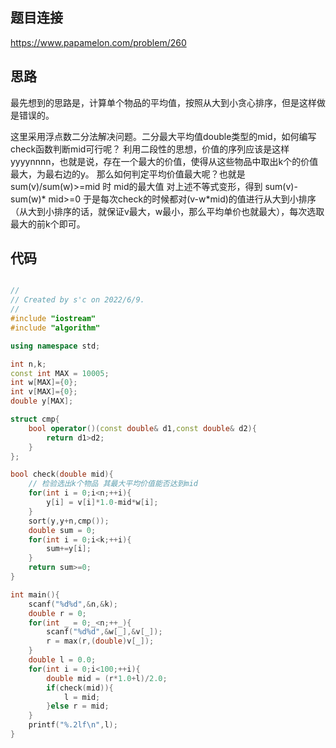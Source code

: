 ## 题目连接
https://www.papamelon.com/problem/260

## 思路
最先想到的思路是，计算单个物品的平均值，按照从大到小贪心排序，但是这样做是错误的。

这里采用浮点数二分法解决问题。二分最大平均值double类型的mid，如何编写check函数判断mid可行呢？
利用二段性的思想，价值的序列应该是这样  yyyynnnn，也就是说，存在一个最大的价值，使得从这些物品中取出k个的价值最大，为最右边的y。
那么如何判定平均价值最大呢？也就是sum(v)/sum(w)>=mid 时 mid的最大值
对上述不等式变形，得到
sum(v)-sum(w)\* mid>=0
于是每次check的时候都对(v-w\*mid)的值进行从大到小排序（从大到小排序的话，就保证v最大，w最小，那么平均单价也就最大），每次选取最大的前k个即可。

## 代码
```c++

//
// Created by s'c on 2022/6/9.
//
#include "iostream"
#include "algorithm"

using namespace std;

int n,k;
const int MAX = 10005;
int w[MAX]={0};
int v[MAX]={0};
double y[MAX];

struct cmp{
    bool operator()(const double& d1,const double& d2){
        return d1>d2;
    }
};

bool check(double mid){
    // 检验选出k个物品 其最大平均价值能否达到mid
    for(int i = 0;i<n;++i){
        y[i] = v[i]*1.0-mid*w[i];
    }
    sort(y,y+n,cmp());
    double sum = 0;
    for(int i = 0;i<k;++i){
        sum+=y[i];
    }
    return sum>=0;
}

int main(){
    scanf("%d%d",&n,&k);
    double r = 0;
    for(int _ = 0;_<n;++_){
        scanf("%d%d",&w[_],&v[_]);
        r = max(r,(double)v[_]);
    }
    double l = 0.0;
    for(int i = 0;i<100;++i){
        double mid = (r*1.0+l)/2.0;
        if(check(mid)){
            l = mid;
        }else r = mid;
    }
    printf("%.2lf\n",l);
}

```

